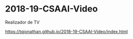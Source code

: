 # 2018-19-CSAAI-Video
Realizador de TV

https://tqjonathan.github.io/2018-19-CSAAI-Video/index.html
